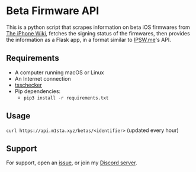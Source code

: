 # Beta Firmware API
This is a python script that scrapes information on beta iOS firmwares from [The iPhone Wiki](https://www.theiphonewiki.com/), fetches the signing status of the firmwares, then provides the information as a Flask app, in a format similar to [IPSW.me](https://ipswdownloads.docs.apiary.io/)'s API.

## Requirements
- A computer running macOS or Linux
- An Internet connection
- [tsschecker](https://github.com/1Conan/tsschecker)
- Pip dependencies:
    - `pip3 install -r requirements.txt`

## Usage
`curl https://api.m1sta.xyz/betas/<identifier>` (updated every hour)

## Support
For support, open an [issue](https://github.com/m1stadev/beta-firmware-API/issues/new), or join my [Discord server](https://m1sta.xyz/discord).

